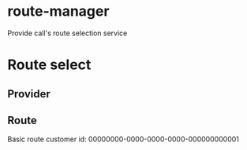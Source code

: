 # route-manager
Provide call's route selection service

# Route select
## Provider

## Route
Basic route customer id: 00000000-0000-0000-0000-000000000001
